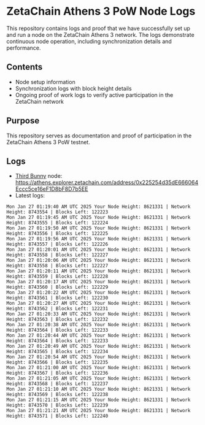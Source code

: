# ZetaChain Athens 3 PoW Node Logs
This repository contains logs and proof that we have successfully set up and run a node on the ZetaChain Athens 3 network. The logs demonstrate continuous node operation, including synchronization details and performance.

## Contents
- Node setup information
- Synchronization logs with block height details
- Ongoing proof of work logs to verify active participation in the ZetaChain network

## Purpose
This repository serves as documentation and proof of participation in the ZetaChain Athens 3 PoW testnet.

## Logs

- [Third Bunny](https://thirdbunny.xyz/) node: https://athens.explorer.zetachain.com/address/0x225254d35dE666064Eccc5ce16eF1D8bF8D7b5EE
- Latest logs:
```
Mon Jan 27 01:19:40 AM UTC 2025 Your Node Height: 8621331 | Network Height: 8743554 | Blocks Left: 122223
Mon Jan 27 01:19:45 AM UTC 2025 Your Node Height: 8621331 | Network Height: 8743555 | Blocks Left: 122224
Mon Jan 27 01:19:50 AM UTC 2025 Your Node Height: 8621331 | Network Height: 8743556 | Blocks Left: 122225
Mon Jan 27 01:19:56 AM UTC 2025 Your Node Height: 8621331 | Network Height: 8743557 | Blocks Left: 122226
Mon Jan 27 01:20:01 AM UTC 2025 Your Node Height: 8621331 | Network Height: 8743558 | Blocks Left: 122227
Mon Jan 27 01:20:06 AM UTC 2025 Your Node Height: 8621331 | Network Height: 8743558 | Blocks Left: 122227
Mon Jan 27 01:20:11 AM UTC 2025 Your Node Height: 8621331 | Network Height: 8743559 | Blocks Left: 122228
Mon Jan 27 01:20:17 AM UTC 2025 Your Node Height: 8621331 | Network Height: 8743560 | Blocks Left: 122229
Mon Jan 27 01:20:22 AM UTC 2025 Your Node Height: 8621331 | Network Height: 8743561 | Blocks Left: 122230
Mon Jan 27 01:20:27 AM UTC 2025 Your Node Height: 8621331 | Network Height: 8743562 | Blocks Left: 122231
Mon Jan 27 01:20:33 AM UTC 2025 Your Node Height: 8621331 | Network Height: 8743563 | Blocks Left: 122232
Mon Jan 27 01:20:38 AM UTC 2025 Your Node Height: 8621331 | Network Height: 8743564 | Blocks Left: 122233
Mon Jan 27 01:20:44 AM UTC 2025 Your Node Height: 8621331 | Network Height: 8743564 | Blocks Left: 122233
Mon Jan 27 01:20:49 AM UTC 2025 Your Node Height: 8621331 | Network Height: 8743565 | Blocks Left: 122234
Mon Jan 27 01:20:54 AM UTC 2025 Your Node Height: 8621331 | Network Height: 8743566 | Blocks Left: 122235
Mon Jan 27 01:21:00 AM UTC 2025 Your Node Height: 8621331 | Network Height: 8743567 | Blocks Left: 122236
Mon Jan 27 01:21:05 AM UTC 2025 Your Node Height: 8621331 | Network Height: 8743568 | Blocks Left: 122237
Mon Jan 27 01:21:10 AM UTC 2025 Your Node Height: 8621331 | Network Height: 8743569 | Blocks Left: 122238
Mon Jan 27 01:21:15 AM UTC 2025 Your Node Height: 8621331 | Network Height: 8743570 | Blocks Left: 122239
Mon Jan 27 01:21:21 AM UTC 2025 Your Node Height: 8621331 | Network Height: 8743571 | Blocks Left: 122240
```
